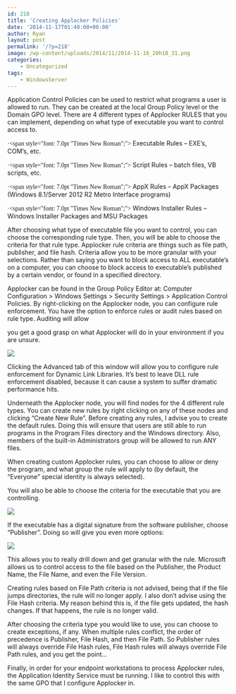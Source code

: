 ```yaml
---
id: 218
title: 'Creating Applocker Policies'
date: '2014-11-17T01:40:00+00:00'
author: Ryan
layout: post
permalink: '/?p=218'
image: /wp-content/uploads/2014/11/2014-11-16_20h18_31.png
categories:
    - Uncategorized
tags:
    - WindowsServer
---
```


Application Control Policies can be used to restrict what programs a user is allowed to run. They can be created at the local Group Policy level or the Domain GPO level. There are 4 different types of Applocker RULES that you can implement, depending on what type of executable you want to control access to.

<span style="font-family: Symbol; mso-bidi-font-family: Symbol; mso-fareast-font-family: Symbol;"><span style="mso-list: Ignore;">·<span style="font: 7.0pt "Times New Roman";"> </span></span></span>Executable Rules – EXE’s, COM’s, etc.<span style="mso-spacerun: yes;"> </span>

<span style="font-family: Symbol; mso-bidi-font-family: Symbol; mso-fareast-font-family: Symbol;"><span style="mso-list: Ignore;">·<span style="font: 7.0pt "Times New Roman";"> </span></span></span>Script Rules – batch files, VB scripts, etc.

<span style="font-family: Symbol; mso-bidi-font-family: Symbol; mso-fareast-font-family: Symbol;"><span style="mso-list: Ignore;">·<span style="font: 7.0pt "Times New Roman";"> </span></span></span>AppX Rules – AppX Packages (Windows 8.1/Server 2012 R2 Metro Interface programs)

<span style="font-family: Symbol; mso-bidi-font-family: Symbol; mso-fareast-font-family: Symbol;"><span style="mso-list: Ignore;">·<span style="font: 7.0pt "Times New Roman";"> </span></span></span>Windows Installer Rules – Windows Installer Packages and MSU Packages

After choosing what type of executable file you want to control, you can choose the corresponding rule type. Then, you will be able to choose the criteria for that rule type. Applocker rule criteria are things such as file path, publisher, and file hash. Criteria allow you to be more granular with your selections. Rather than saying you want to block access to ALL executable’s on a computer, you can choose to block access to executable’s published by a certain vendor, or found in a specified directory.

Applocker can be found in the Group Policy Editor at: Computer Configuration &gt; Windows Settings &gt; Security Settings &gt; Application Control Policies. By right-clicking on the Applocker node, you can configure rule enforcement. You have the option to enforce rules or audit rules based on rule type. Auditing will allow

you get a good grasp on what Applocker will do in your environment if you are unsure.

[![](https://geekyryan.com/wp-content/uploads/2014/11/2014-11-16_20h18_31.png)](https://geekyryan.com/wp-content/uploads/2014/11/2014-11-16_20h18_31.png)

Clicking the Advanced tab of this window will allow you to configure rule enforcement for Dynamic Link Libraries. It’s best to leave DLL rule enforcement disabled, because it can cause a system to suffer dramatic performance hits.

Underneath the Applocker node, you will find nodes for the 4 different rule types. You can create new rules by right clicking on any of these nodes and clicking “Create New Rule”. Before creating any rules, I advise you to create the default rules. Doing this will ensure that users are still able to run programs in the Program Files directory and the Windows directory. Also, members of the built-in Administrators group will be allowed to run ANY files. <span style="mso-spacerun: yes;"> </span>

When creating custom Applocker rules, you can choose to allow or deny the program, and what group the rule will apply to (by default, the “Everyone” special identity is always selected).

You will also be able to choose the criteria for the executable that you are controlling.

[![](https://geekyryan.com/wp-content/uploads/2014/11/2014-11-16_20h26_30.png)](https://geekyryan.com/wp-content/uploads/2014/11/2014-11-16_20h26_30.png)

If the executable has a digital signature from the software publisher, choose “Publisher”. Doing so will give you even more options:

[![](https://geekyryan.com/wp-content/uploads/2014/11/2014-11-16_20h28_47.png)](https://geekyryan.com/wp-content/uploads/2014/11/2014-11-16_20h28_47.png)

This allows you to really drill down and get granular with the rule. Microsoft allows us to control access to the file based on the Publisher, the Product Name, the File Name, and even the File Version.

Creating rules based on File Path criteria is not advised, being that if the file jumps directories, the rule will no longer apply. I also don’t advise using the File Hash criteria. My reason behind this is, if the file gets updated, the hash changes. If that happens, the rule is no longer valid.

After choosing the criteria type you would like to use, you can choose to create exceptions, if any. When multiple rules conflict, the order of precedence is Publisher, File Hash, and then File Path. So Publisher rules will always override File Hash rules, File Hash rules will always override File Path rules, and you get the point…

Finally, in order for your endpoint workstations to process Applocker rules, the Application Identity Service must be running. I like to control this with the same GPO that I configure Applocker in.
